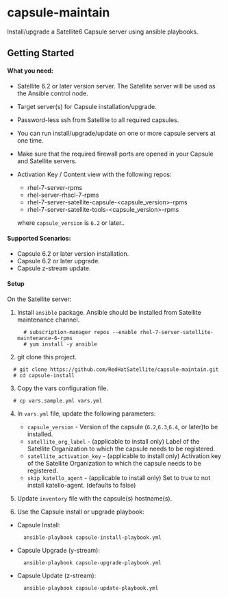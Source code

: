 # capsule-maintain
Install/upgrade a Satellite6 Capsule server using ansible playbooks.

## Getting Started

#### What you need: ####
- Satellite 6.2 or later version server. The Satellite server will be used as the Ansible control node.
- Target server(s) for Capsule installation/upgrade.
- Password-less ssh from Satellite to all required capsules.
- You can run install/upgrade/update on one or more capsule servers at one time.
- Make sure that the required firewall ports are opened in your Capsule and Satellite servers.
- Activation Key / Content view with the following repos:
  * rhel-7-server-rpms
  * rhel-server-rhscl-7-rpms
  * rhel-7-server-satellite-capsule-<capsule_version>-rpms
  * rhel-7-server-satellite-tools-<capsule_version>-rpms

  where `capsule_version` is `6.2` or later..


#### Supported Scenarios: ####
- Capsule 6.2 or later version installation.
- Capsule 6.2 or later upgrade.
- Capsule z-stream update.

#### Setup ####
On the Satellite server:

1. Install `ansible` package.  Ansible should be installed from Satellite maintenance channel.
   ```console
     # subscription-manager repos --enable rhel-7-server-satellite-maintenance-6-rpms
     # yum install -y ansible
   ```

2. git clone this project.
  ```console
    # git clone https://github.com/RedHatSatellite/capsule-maintain.git
    # cd capsule-install
  ```

3. Copy the vars configuration file.
  ```console
    # cp vars.sample.yml vars.yml
  ```

4. In `vars.yml` file, update the following parameters:
   - `capsule_version` - Version of the capsule (`6.2`,`6.3`,`6.4`, or later)to be installed.
   - `satellite_org_label` - (applicable to install only) Label of the Satellite Organization to which the capsule needs to be registered.
   - `satellite_activation_key` - (applicable to install only) Activation key of the Satellite Organization to which the capsule needs to be registered.
   - `skip_katello_agent` - (applicable to install only) Set to true to not install katello-agent. (defaults to false)

5. Update `inventory` file with the capsule(s) hostname(s).

6. Use the Capsule install or upgrade playbook:
  * Capsule Install:
    ```console
      ansible-playbook capsule-install-playbook.yml
    ```
  * Capsule Upgrade (y-stream):
    ```console
      ansible-playbook capsule-upgrade-playbook.yml
    ```
  * Capsule Update (z-stream):
    ```console
      ansible-playbook capsule-update-playbook.yml
    ```

